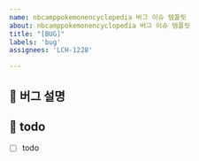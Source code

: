 ```yaml
---
name: nbcamppokemonencyclopedia 버그 이슈 템플릿
about: nbcamppokemonencyclopedia 버그 이슈 템플릿
title: "[BUG]"
labels: 'bug'
assignees: 'LCH-1228'

---
```


## 🐞 버그 설명
<!-- source code 내에서 어떻게해서 버그가 발생했는지 설명해주세요 -->
<!-- 스크린 샷, 작동 환경 (OS, device 등)과 관련이 있다면 추가해주세요 -->


## 📝 todo
- [ ] todo

